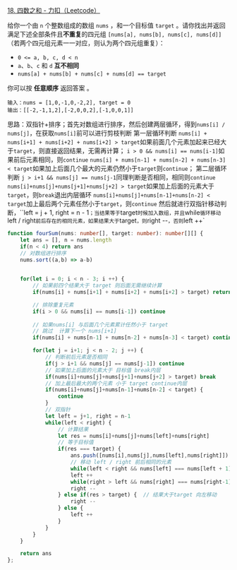 [18. 四数之和 - 力扣（Leetcode）](https://leetcode.cn/problems/4sum/description/)

给你一个由 `n` 个整数组成的数组 `nums` ，和一个目标值 `target` 。请你找出并返回满足下述全部条件且**不重复**的四元组 `[nums[a], nums[b], nums[c], nums[d]]` （若两个四元组元素一一对应，则认为两个四元组重复）：

- `0 <= a, b, c, d < n`
- `a`、`b`、`c` 和 `d` **互不相同**
- `nums[a] + nums[b] + nums[c] + nums[d] == target`

你可以按 **任意顺序** 返回答案 。

```
输入：nums = [1,0,-1,0,-2,2], target = 0
输出：[[-2,-1,1,2],[-2,0,0,2],[-1,0,0,1]]
```

思路：双指针+排序；首先对数组进行排序，然后创建两层循环，得到`nums[i] / nums[j]`，在获取`nums[i]`前可以进行剪枝判断
第一层循环判断
`nums[i] + nums[i+1] + nums[i+2] + nums[i+2] > target`如果前面几个元素加起来已经大于`target`，则直接返回结果，无需再计算；
`i > 0 && nums[i] == nums[i-1]`如果前后元素相同，则`continue`
`nums[i] + nums[n-1] + nums[n-2] + nums[n-3] < target`如果加上后面几个最大的元素仍然小于`target`则`continue`；
第二层循环判断
`j > i+1 && nums[j] == nums[j-1`同理判断是否相同，相同则`continue`
`nums[i]+nums[j]+nums[j+1]+nums[j+2] > target`如果加上后面的元素大于`target`，则`break`退出内层循环
`nums[i]+nums[j]+nums[n-1]+nums[n-2] < target`加上最后两个元素任然小于`target`，则`continue`
然后就进行双指针移动判断，``left = j + 1, right = n - 1`；当结果等于`target`时候加入数组，并且`while`循环移动`left / right`前后存在的相同元素，如果结果大于`target`，则`right --`，否则`left ++`

```typescript
function fourSum(nums: number[], target: number): number[][] {
    let ans = [], n = nums.length
    if(n < 4) return ans
    // 对数组进行排序
    nums.sort((a,b) => a-b)
    

    for(let i = 0; i < n - 3; i ++) {
        // 如果前四个结果大于 target 则后面无需继续计算
        if(nums[i] + nums[i+1] + nums[i+2] + nums[i+2] > target) return ans

        // 排除重复元素
        if(i > 0 && nums[i] == nums[i-1]) continue
        
        // 如果nums[i] 与后面几个元素累计任然小于 target
        // 跳过  计算下一个 nums[i+1]
        if(nums[i] + nums[n-1] + nums[n-2] + nums[n-3] < target) continue

        for(let j = i+1; j < n - 2; j ++) {
          	// 判断前后元素是否相同
            if(j > i+1 && nums[j] == nums[j-1]) continue
          	// 如果加上后面的元素大于 目标值 break内层
            if(nums[i]+nums[j]+nums[j+1]+nums[j+2] > target) break
          	// 加上最后最大的两个元素 小于 target continue内层
            if(nums[i]+nums[j]+nums[n-1]+nums[n-2] < target) {
                continue
            }
            // 双指针
            let left = j+1, right = n-1
            while(left < right) {
              	// 计算结果
                let res = nums[i]+nums[j]+nums[left]+nums[right]
                // 等于目标值
                if(res === target) {
                    ans.push([nums[i],nums[j],nums[left],nums[right]])
                  	// 移动 left / right 前后相同的元素
                    while(left < right && nums[left] === nums[left + 1]) left ++
                    left ++
                    while(right > left && nums[right] === nums[right-1]) right --
                    right --
                } else if(res > target) {  // 结果大于target 向左移动
                    right --
                } else {
                    left ++
                }
            }
        }
    }

    return ans
};
```



